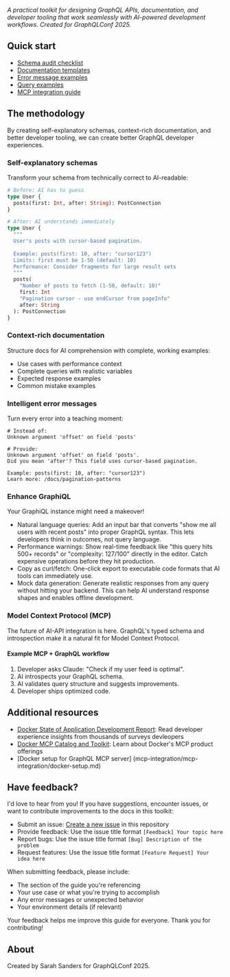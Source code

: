 _A practical toolkit for designing GraphQL APIs, documentation, and developer tooling that work seamlessly with AI-powered development workflows. Created for GraphQLConf 2025._

## Quick start

- [Schema audit checklist](schema-audit-checklist.md)
- [Documentation templates](documentation-templates.md)
- [Error message examples](error-message-examples.md)
- [Query examples](query-examples.md)
- [MCP integration guide](mcp-integration/basic-server.md)

## The methodology

By creating self-explanatory schemas, context-rich documentation, and better developer tooling, we can create better GraphQL developer experiences.

### Self-explanatory schemas

Transform your schema from technically correct to AI-readable:

```graphql
# Before: AI has to guess
type User {
  posts(first: Int, after: String): PostConnection
}

# After: AI understands immediately  
type User {
  """
  User's posts with cursor-based pagination.
  
  Example: posts(first: 10, after: "cursor123")
  Limits: first must be 1-50 (default: 10)
  Performance: Consider fragments for large result sets
  """
  posts(
    "Number of posts to fetch (1-50, default: 10)"
    first: Int
    "Pagination cursor - use endCursor from pageInfo" 
    after: String
  ): PostConnection
}
```

### Context-rich documentation

Structure docs for AI comprehension with complete, working examples:

- Use cases with performance context
- Complete queries with realistic variables
- Expected response examples
- Common mistake examples

### Intelligent error messages

Turn every error into a teaching moment:

```text
# Instead of:
Unknown argument 'offset' on field 'posts'

# Provide:
Unknown argument 'offset' on field 'posts'. 
Did you mean 'after'? This field uses cursor-based pagination.

Example: posts(first: 10, after: "cursor123")
Learn more: /docs/pagination-patterns
```

### Enhance GraphiQL

Your GraphiQL instance might need a makeover! 

- Natural language queries: Add an input bar that converts "show me all users with recent posts" into proper GraphQL syntax. This lets developers think in outcomes, not query language.
- Performance warnings: Show real-time feedback like "this query hits 500+ records" or "complexity: 127/100" directly in the editor. Catch expensive operations before they hit production.
- Copy as curl/fetch: One-click export to executable code formats that AI tools can immediately use.
- Mock data generation: Generate realistic responses from any query without hitting your backend. This can help AI understand response shapes and enables offline development.

### Model Context Protocol (MCP)

The future of AI-API integration is here. GraphQL's typed schema and introspection make
it a natural fit for Model Context Protocol.

#### Example MCP + GraphQL workflow

1. Developer asks Claude: "Check if my user feed is optimal".
2. AI introspects your GraphQL schema.
3. AI validates query structure and suggests improvements.
4. Developer ships optimized code.

## Additional resources

- [Docker State of Application Development Report](https://www.docker.com/blog/2025-docker-state-of-app-dev/): Read developer experience insights from thousands of surveys devleopers
- [Docker MCP Catalog and Toolkit](https://docs.docker.com/ai/mcp-catalog-and-toolkit/): Learn about Docker's MCP product offerings
- [Docker setup for GraphQL MCP server] (mcp-integration/mcp-integration/docker-setup.md)

## Have feedback?

I'd love to hear from you! If you have suggestions, encounter issues, or want to contribute improvements to the docs in this toolkit:

- Submit an issue: [Create a new issue](../../issues/new) in this repository
- Provide feedback: Use the issue title format `[Feedback] Your topic here`
- Report bugs: Use the issue title format `[Bug] Description of the problem`
- Request features: Use the issue title format `[Feature Request] Your idea here`

When submitting feedback, please include:
- The section of the guide you're referencing
- Your use case or what you're trying to accomplish
- Any error messages or unexpected behavior
- Your environment details (if relevant)

Your feedback helps me improve this guide for everyone. Thank you for contributing!

## About

Created by Sarah Sanders for GraphQLConf 2025.
